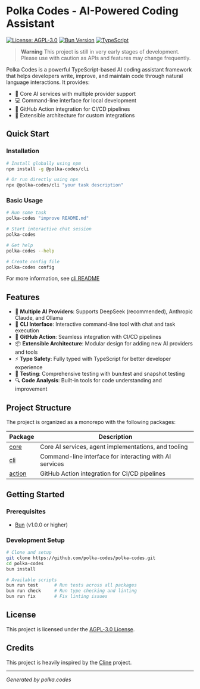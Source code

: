# Polka Codes - AI-Powered Coding Assistant

[![License: AGPL-3.0](https://img.shields.io/badge/License-AGPL%203.0-blue.svg)](LICENSE)
[![Bun Version](https://img.shields.io/badge/Bun-v1.0.0+-brightgreen)](https://bun.sh)
[![TypeScript](https://img.shields.io/badge/TypeScript-5.0+-blue)](https://www.typescriptlang.org)

> **Warning**
> This project is still in very early stages of development. Please use with caution as APIs and features may change frequently.

Polka Codes is a powerful TypeScript-based AI coding assistant framework that helps developers write, improve, and maintain code through natural language interactions. It provides:

- 🚀 Core AI services with multiple provider support
- 💻 Command-line interface for local development
- 🤖 GitHub Action integration for CI/CD pipelines
- 🧩 Extensible architecture for custom integrations

## Quick Start

### Installation

```bash
# Install globally using npm
npm install -g @polka-codes/cli

# Or run directly using npx
npx @polka-codes/cli "your task description"
```

### Basic Usage

```bash
# Run some task
polka-codes "improve README.md"

# Start interactive chat session
polka-codes

# Get help
polka-codes --help

# Create config file
polka-codes config
```

For more information, see [cli README](packages/cli/README.md)

## Features

- 🤖 **Multiple AI Providers**: Supports DeepSeek (recommended), Anthropic Claude, and Ollama
- 🔧 **CLI Interface**: Interactive command-line tool with chat and task execution
- 🔄 **GitHub Action**: Seamless integration with CI/CD pipelines
- 📦 **Extensible Architecture**: Modular design for adding new AI providers and tools
- ⚡ **Type Safety**: Fully typed with TypeScript for better developer experience
- 🧪 **Testing**: Comprehensive testing with bun:test and snapshot testing
- 🔍 **Code Analysis**: Built-in tools for code understanding and improvement

## Project Structure

The project is organized as a monorepo with the following packages:

| Package | Description |
|---------|-------------|
| [core](/packages/core) | Core AI services, agent implementations, and tooling |
| [cli](/packages/cli) | Command-line interface for interacting with AI services |
| [action](/packages/action) | GitHub Action integration for CI/CD pipelines |

## Getting Started

### Prerequisites

- [Bun](https://bun.sh/) (v1.0.0 or higher)

### Development Setup

```bash
# Clone and setup
git clone https://github.com/polka-codes/polka-codes.git
cd polka-codes
bun install

# Available scripts
bun run test      # Run tests across all packages
bun run check     # Run type checking and linting
bun run fix       # Fix linting issues
```


## License

This project is licensed under the [AGPL-3.0 License](LICENSE).

## Credits

This project is heavily inspired by the [Cline](https://github.com/cline/cline) project.

---
*Generated by polka.codes*

